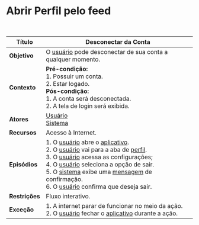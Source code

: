 # Abrir Perfil pelo feed

<br />

|Título|Desconectar da Conta|
|------|--------------------|
|**Objetivo**|O  [usuário](/modelagem/lexicos#usuario) pode desconectar de sua conta a qualquer momento.|
|**Contexto**|**Pré-condição:**<br/>1. Possuir um conta.<br/>2. Estar logado.<br/>**Pós-condição:**<br/>1. A conta será desconectada.<br/>2. A tela de login será exibida.|
|**Atores**|[Usuário](/modelagem/lexicos#usuario)<br/>[Sistema](/modelagem/lexicos#sistema)|
|**Recursos**|Acesso à Internet.|
|**Episódios**|1. O [usuário](/modelagem/lexicos#usuario) abre o [aplicativo](/modelagem/lexicos#tinder).<br/>2. O [usuário](/modelagem/lexicos#usuario) vai para a aba de [perfil](/modelagem/lexicos#perfil).<br/>3. O [usuário](/modelagem/lexicos#usuario) acessa as configurações;<br/>4. O [usuário](/modelagem/lexicos#usuario) seleciona a opção de sair.<br/>5. O [sistema](/modelagem/lexicos#tinder) exibe uma [mensagem](/modelagem/lexicos#mensagem) de confirmação.<br/>6. O [usuário](/modelagem/lexicos#usuario) confirma que deseja sair.|
|**Restrições**|Fluxo interativo.|
|**Exceção**|1. A internet parar de funcionar no meio da ação.<br/>2. O [usuário](/modelagem/lexicos#usuario) fechar o [aplicativo](/modelagem/lexicos#tinder) durante a ação.|
